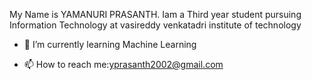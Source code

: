 My Name is YAMANURI PRASANTH. Iam a Third year student pursuing Information Technology at vasireddy venkatadri institute of technology






- 🌱 I’m currently learning Machine Learning

- 📫 How to reach me:yprasanth2002@gmail.com
